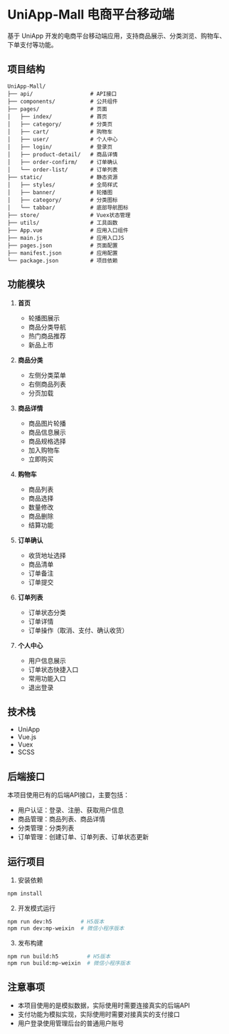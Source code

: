 # UniApp-Mall 电商平台移动端

基于 UniApp 开发的电商平台移动端应用，支持商品展示、分类浏览、购物车、下单支付等功能。

## 项目结构

```
UniApp-Mall/
├── api/                  # API接口
├── components/           # 公共组件
├── pages/                # 页面
│   ├── index/            # 首页
│   ├── category/         # 分类页
│   ├── cart/             # 购物车
│   ├── user/             # 个人中心
│   ├── login/            # 登录页
│   ├── product-detail/   # 商品详情
│   ├── order-confirm/    # 订单确认
│   └── order-list/       # 订单列表
├── static/               # 静态资源
│   ├── styles/           # 全局样式
│   ├── banner/           # 轮播图
│   ├── category/         # 分类图标
│   └── tabbar/           # 底部导航图标
├── store/                # Vuex状态管理
├── utils/                # 工具函数
├── App.vue               # 应用入口组件
├── main.js               # 应用入口JS
├── pages.json            # 页面配置
├── manifest.json         # 应用配置
└── package.json          # 项目依赖
```

## 功能模块

1. **首页**
   - 轮播图展示
   - 商品分类导航
   - 热门商品推荐
   - 新品上市

2. **商品分类**
   - 左侧分类菜单
   - 右侧商品列表
   - 分页加载

3. **商品详情**
   - 商品图片轮播
   - 商品信息展示
   - 商品规格选择
   - 加入购物车
   - 立即购买

4. **购物车**
   - 商品列表
   - 商品选择
   - 数量修改
   - 商品删除
   - 结算功能

5. **订单确认**
   - 收货地址选择
   - 商品清单
   - 订单备注
   - 订单提交

6. **订单列表**
   - 订单状态分类
   - 订单详情
   - 订单操作（取消、支付、确认收货）

7. **个人中心**
   - 用户信息展示
   - 订单状态快捷入口
   - 常用功能入口
   - 退出登录

## 技术栈

- UniApp
- Vue.js
- Vuex
- SCSS

## 后端接口

本项目使用已有的后端API接口，主要包括：

- 用户认证：登录、注册、获取用户信息
- 商品管理：商品列表、商品详情
- 分类管理：分类列表
- 订单管理：创建订单、订单列表、订单状态更新

## 运行项目

1. 安装依赖
```bash
npm install
```

2. 开发模式运行
```bash
npm run dev:h5         # H5版本
npm run dev:mp-weixin  # 微信小程序版本
```

3. 发布构建
```bash
npm run build:h5         # H5版本
npm run build:mp-weixin  # 微信小程序版本
```

## 注意事项

- 本项目使用的是模拟数据，实际使用时需要连接真实的后端API
- 支付功能为模拟实现，实际使用时需要对接真实的支付接口
- 用户登录使用管理后台的普通用户账号 